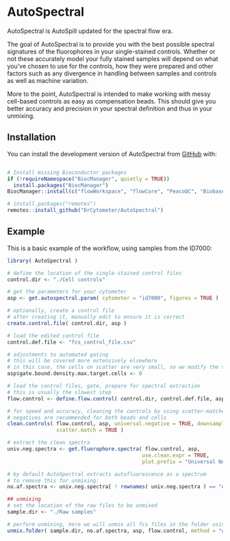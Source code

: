 
<!-- README.md is generated from README.Rmd. Please edit that file -->

# AutoSpectral

<!-- badges: start -->
<!-- badges: end -->

AutoSpectral is AutoSpill updated for the spectral flow era.

The goal of AutoSpectral is to provide you with the best possible
spectral signatures of the fluorophores in your single-stained controls.
Whether or not these accurately model your fully stained samples will
depend on what you’ve chosen to use for the controls, how they were
prepared and other factors such as any divergence in handling between
samples and controls as well as machine variation.

More to the point, AutoSpectral is intended to make working with messy
cell-based controls as easy as compensation beads. This should give you
better accuracy and precision in your spectral definition and thus in
your unmixing.

## Installation

You can install the development version of AutoSpectral from
[GitHub](https://github.com/) with:

``` r

# Install missing Bioconductor packages
if (!requireNamespace("BiocManager", quietly = TRUE))
  install.packages("BiocManager")
BiocManager::install(c("flowWorkspace", "flowCore", "PeacoQC", "Biobase"))

# install.packages("remotes")
remotes::install_github("DrCytometer/AutoSpectral")
```

## Example

This is a basic example of the workflow, using samples from the ID7000:

``` r
library( AutoSpectral )

# define the location of the single-stained control files
control.dir <- "./Cell controls"

# get the parameters for your cytometer
asp <- get.autospectral.param( cytometer = "id7000", figures = TRUE )

# optionally, create a control file
# after creating it, manually edit to ensure it is correct
create.control.file( control.dir, asp )

# load the edited control file
control.def.file <- "fcs_control_file.csv"

# adjustments to automated gating
# this will be covered more extensively elsewhere
# in this case, the cells on scatter are very small, so we modify the target
asp$gate.bound.density.max.target.cells <- 0

# load the control files, gate, prepare for spectral extraction
# this is usually the slowest step
flow.control <- define.flow.control( control.dir, control.def.file, asp )

# for speed and accuracy, cleaning the controls by using scatter-matched universal
# negatives are recommended for both beads and cells
clean.controls( flow.control, asp, universal.negative = TRUE, downsample = TRUE,
                scatter.match = TRUE )

# extract the clean spectra
univ.neg.spectra <- get.fluorophore.spectra( flow.control, asp, 
                                            use.clean.expr = TRUE,
                                            plot.prefix = "Universal Negative Cells" )

# by default AutoSpectral extracts autofluorescence as a spectrum
# to remove this for unmixing:
no.af.spectra <- univ.neg.spectra[ ! rownames( univ.neg.spectra ) == "AF", ]

## unmixing
# set the location of the raw files to be unmixed
sample.dir <- "./Raw samples"

# perform unmixing, here we will unmix all fcs files in the folder using wls
unmix.folder( sample.dir, no.af.spectra, asp, flow.control, method = "wls" )
```
